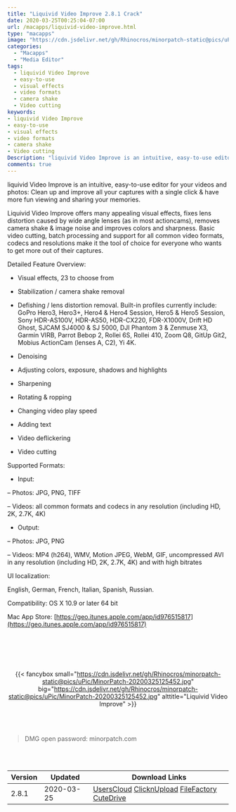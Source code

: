 ```yaml
---
title: "Liquivid Video Improve 2.8.1 Crack"
date: 2020-03-25T00:25:04-07:00
url: /macapps/liquivid-video-improve.html
type: "macapps"
image: "https://cdn.jsdelivr.net/gh/Rhinocros/minorpatch-static@pics/uPic/QIXMgo.png"
categories:
  - "Macapps"
  - "Media Editor"
tags:
  - liquivid Video Improve
  - easy-to-use
  - visual effects
  - video formats
  - camera shake
  - Video cutting
keywords:
- liquivid Video Improve
- easy-to-use
- visual effects
- video formats
- camera shake
- Video cutting
Description: "liquivid Video Improve is an intuitive, easy-to-use editor for your videos and photos: Clean up and improve all your captures with a single click & have more fun viewing and sharing your memories"
comments: true
---
```


liquivid Video Improve is an intuitive, easy-to-use editor for your videos and photos: Clean up and improve all your captures with a single click & have more fun viewing and sharing your memories.



Liquivid Video Improve offers many appealing visual effects, fixes lens distortion caused by wide angle lenses (as in most actioncams), removes camera shake & image noise and improves colors and sharpness. Basic video cutting, batch processing and support for all common video formats, codecs and resolutions make it the tool of choice for everyone who wants to get more out of their captures.

Detailed Feature Overview:



* Visual effects, 23 to choose from

* Stabilization / camera shake removal

* Defishing / lens distortion removal. Built-in profiles currently include: GoPro Hero3, Hero3+, Hero4 & Hero4 Session, Hero5 & Hero5 Session, Sony HDR-AS100V, HDR-AS50, HDR-CX220, FDR-X1000V, Drift HD Ghost, SJCAM SJ4000 & SJ 5000, DJI Phantom 3 & Zenmuse X3, Garmin VIRB, Parrot Bebop 2, Rollei 6S, Rollei 410, Zoom Q8, GitUp Git2, Mobius ActionCam (lenses A, C2), Yi 4K.

* Denoising

* Adjusting colors, exposure, shadows and highlights

* Sharpening

* Rotating & ropping

* Changing video play speed

* Adding text

* Video deflickering

* Video cutting



Supported Formats:

* Input:

– Photos: JPG, PNG, TIFF

– Videos: all common formats and codecs in any resolution (including HD, 2K, 2.7K, 4K)

* Output:

– Photos: JPG, PNG

– Videos: MP4 (h264), WMV, Motion JPEG, WebM, GIF, uncompressed AVI in any resolution (including HD, 2K, 2.7K, 4K) and with high bitrates



UI localization:

English, German, French, Italian, Spanish, Russian.



Compatibility: OS X 10.9 or later 64 bit

Mac App Store: [https://geo.itunes.apple.com/app/id976515817](https://geo.itunes.apple.com/app/id976515817)

<br/>
<br/>
<script async src="https://pagead2.googlesyndication.com/pagead/js/adsbygoogle.js"></script>
<ins class="adsbygoogle"
     style="display:block; text-align:center;"
     data-ad-layout="in-article"
     data-ad-format="fluid"
     data-ad-client="ca-pub-8746275014476192"
     data-ad-slot="5144997159"></ins>
<script>
     (adsbygoogle = window.adsbygoogle || []).push({});
</script>
<br/>
<br/>


<center>

{{< fancybox small="https://cdn.jsdelivr.net/gh/Rhinocros/minorpatch-static@pics/uPic/MinorPatch-20200325125452.jpg" big="https://cdn.jsdelivr.net/gh/Rhinocros/minorpatch-static@pics/uPic/MinorPatch-20200325125452.jpg" alttitle="Liquivid Video Improve" >}}

</center>

<br/>
<br/>


> DMG open password: minorpatch.com

<br/>

<br/>
<div id="history_version" class="history_version">

| Version | Updated | Download Links |
| ---- | ---- | ---- |
| 2.8.1 | 2020-03-25 | [UsersCloud](https://ouo.io/2PbjAd)   [ClicknUpload](https://ouo.io/JbP1iF)   [FileFactory](https://ouo.io/DWoyRn)   [CuteDrive](https://ouo.io/cp9AqAs) |

</div>
